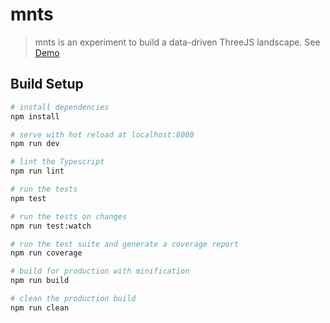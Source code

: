 # mnts

> mnts is an experiment to build a data-driven ThreeJS landscape. See [Demo](https://thomasrutzer.github.io/mntns/dist/index.html "Demo")


## Build Setup

``` bash
# install dependencies
npm install

# serve with hot reload at localhost:8080
npm run dev

# lint the Typescript
npm run lint

# run the tests
npm test

# run the tests on changes
npm run test:watch

# run the test suite and generate a coverage report
npm run coverage

# build for production with minification
npm run build

# clean the production build
npm run clean
```
